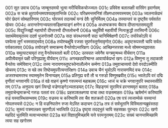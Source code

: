 001	सूत उवाच
001a	जाम्बूनदमयो भूत्वा मरीचिविकचोज्ज्वलः
001c	प्रविवेश बलात्पक्षी वारिवेग इवार्णवम्
002a	स चक्रं क्षुरपर्यन्तमपश्यदमृतान्तिके
002c	परिभ्रमन्तमनिशं तीक्ष्णधारमयस्मयम्
003a	ज्वलनार्कप्रभं घोरं छेदनं सोमहारिणाम्
003c	घोररूपं तदत्यर्थं यन्त्रं देवैः सुनिर्मितम्
004a	तस्यान्तरं स दृष्ट्वैव पर्यवर्तत खेचरः
004c	अरान्तरेणाभ्यपतत्सङ्क्षिप्याङ्गं क्षणेन ह
005a	अधश्चक्रस्य चैवात्र दीप्तानलसमद्युती
005c	विद्युज्जिह्वौ महाघोरौ दीप्तास्यौ दीप्तलोचनौ
006a	चक्षुर्विषौ महावीर्यौ नित्यक्रुद्धौ तरस्विनौ
006c	रक्षार्थमेवामृतस्य ददर्श भुजगोत्तमौ
007a	सदा संरब्धनयनौ सदा चानिमिषेक्षणौ
007c	तयोरेकोऽपि यं पश्येत्स तूर्णं भस्मसाद्भवेत्
008a	तयोश्चक्षूंषि रजसा सुपर्णस्तूर्णमावृणोत्
008c	अदृष्टरूपस्तौ चापि सर्वतः पर्यकालयत्
009a	तयोरङ्गे समाक्रम्य वैनतेयोऽन्तरिक्षगः
009c	आच्छिनत्तरसा मध्ये सोममभ्यद्रवत्ततः
010a	समुत्पाट्यामृतं तत्तु वैनतेयस्ततो बली
010c	उत्पपात जवेनैव यन्त्रमुन्मथ्य वीर्यवान्
011a	अपीत्वैवामृतं पक्षी परिगृह्याशु वीर्यवान्
011c	अगच्छदपरिश्रान्त आवार्यार्कप्रभां खगः
012a	विष्णुना तु तदाकाशे वैनतेयः समेयिवान्
012c	तस्य नारायणस्तुष्टस्तेनालौल्येन कर्मणा
013a	तमुवाचाव्ययो देवो वरदोऽस्मीति खेचरम्
013c	स वव्रे तव तिष्ठेयमुपरीत्यन्तरिक्षगः
014a	उवाच चैनं भूयोऽपि नारायणमिदं वचः
014c	अजरश्चामरश्च स्याममृतेन विनाप्यहम्
015a	प्रतिगृह्य वरौ तौ च गरुडो विष्णुमब्रवीत्
015c	भवतेऽपि वरं दद्मि वृणीतां भगवानपि
016a	तं वव्रे वाहनं कृष्णो गरुत्मन्तं महाबलम्
016c	ध्वजं च चक्रे भगवानुपरि स्थास्यसीति तम्
017a	अनुपत्य खगं त्विन्द्रो वज्रेणाङ्गेऽभ्यताडयत्
017c	विहङ्गमं सुरामित्रं हरन्तममृतं बलात्
018a	तमुवाचेन्द्रमाक्रन्दे गरुडः पततां वरः
018c	प्रहसञ्श्लक्ष्णया वाचा तथा वज्रसमाहतः
019a	ऋषेर्मानं करिष्यामि वज्रं यस्यास्थिसम्भवम्
019c	वज्रस्य च करिष्यामि तव चैव शतक्रतो
020a	एष पत्रं त्यजाम्येकं यस्यान्तं नोपलप्स्यसे
020c	न हि वज्रनिपातेन रुजा मेऽस्ति कदाचन
021a	तत्र तं सर्वभूतानि विस्मितान्यब्रुवंस्तदा
021c	सुरूपं पत्रमालक्ष्य सुपर्णोऽयं भवत्विति
022a	दृष्ट्वा तदद्भुतं चापि सहस्राक्षः पुरन्दरः
022c	खगो महदिदं भूतमिति मत्वाभ्यभाषत
023a	बलं विज्ञातुमिच्छामि यत्ते परमनुत्तमम्
023c	सख्यं चानन्तमिच्छामि त्वया सह खगोत्तम
